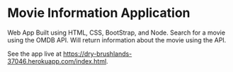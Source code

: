 # Movie Information Application
Web App Built using HTML, CSS, BootStrap, and Node. Search for a movie using the OMDB API. Will return information about the movie using the API.

See the app live at https://dry-brushlands-37046.herokuapp.com/index.html.
